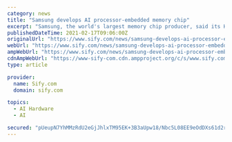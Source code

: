 ```yaml
---
category: news
title: "Samsung develops AI processor-embedded memory chip"
excerpt: "Samsung, the world's largest memory chip producer, said its HBM-PIM solution more than doubles the performance of an AI system and reduces its energy consumption by 70 percent compared with the ..."
publishedDateTime: 2021-02-17T09:06:00Z
originalUrl: "https://www.sify.com/news/samsung-develops-ai-processor-embedded-memory-chip-news-education-vcrdPDcbdcaej.html"
webUrl: "https://www.sify.com/news/samsung-develops-ai-processor-embedded-memory-chip-news-education-vcrdPDcbdcaej.html"
ampWebUrl: "https://www.sify.com/news/samsung-develops-ai-processor-embedded-memory-chip-news-education-vcrdPDcbdcaej.html"
cdnAmpWebUrl: "https://www-sify-com.cdn.ampproject.org/c/s/www.sify.com/news/samsung-develops-ai-processor-embedded-memory-chip-news-education-vcrdPDcbdcaej.html"
type: article

provider:
  name: Sify.com
  domain: sify.com

topics:
  - AI Hardware
  - AI

secured: "pUeupN7YhMMzRdU2eGjJhlxTM95EK+3B3aUpw18/Nbc5L08EE9eOdDXs61d2rUn2X08QXBNxBokUHV6gx5/csHkoSXlKMisvlsV5w+VE4BvVrbfYN3ubVPN7LNAXuFiKpBGKu0vcESnqAhubiFZlNCriKoxuhYZ+9s+FY9LAfaFJXyn3Zrx5HlbulfjcZYjzGu9ioSuPpLYI38cMmuNgajMx6Tm8UekbpNjANeqw7BxoYUi+c3+VtEtbImGWJ9VDqRLrxqaurLF/15C5loJh8mAkmYKlejrDkmnKitYcfEvo6saQzhsnMX942BjHNZ1Py520aoE5OD/2FyRYb/lb/5wJLVr0djGbWmLZx6i9ILA=;Ng4HByD2hmPe+kx1HWihgg=="
---
```


